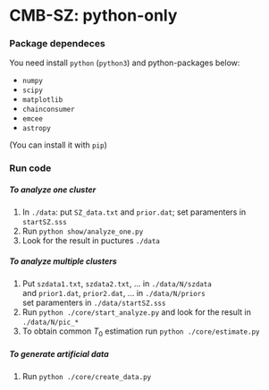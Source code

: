 # CMB-SZ: python-only

### Package dependeces
You need install `python` (`python3`) and python-packages below:
- `numpy` 
- `scipy`
- `matplotlib`
- `chainconsumer`
- `emcee`
- `astropy`

(You can install it with `pip`)

### Run code
##### To analyze one cluster
1. In `./data`: put `SZ_data.txt` and `prior.dat`;
    set paramenters in `startSZ.sss`
2. Run `python show/analyze_one.py`
3. Look for the result in puctures `./data`

##### To analyze multiple clusters
1. Put `szdata1.txt`, `szdata2.txt`, ... in `./data/N/szdata`  
    and `prior1.dat`, `prior2.dat`, ... in `./data/N/priors`  
    set paramenters in `./data/startSZ.sss`
2. Run `python ./core/start_analyze.py`
    and look for the result in `./data/N/pic_*`
3. To obtain common $T_0$ estimation run `python ./core/estimate.py`

##### To generate artificial data
1. Run `python ./core/create_data.py`
